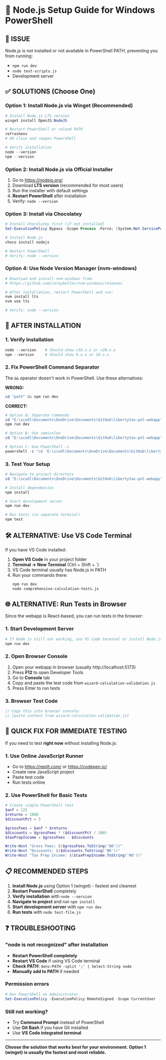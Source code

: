 # 🔧 Node.js Setup Guide for Windows PowerShell

## 🚨 **ISSUE**
Node.js is not installed or not available in PowerShell PATH, preventing you from running:
- `npm run dev`
- `node test-scripts.js`
- Development server

## ✅ **SOLUTIONS (Choose One)**

### **Option 1: Install Node.js via Winget (Recommended)**
```powershell
# Install Node.js LTS version
winget install OpenJS.NodeJS

# Restart PowerShell or reload PATH
refreshenv
# OR close and reopen PowerShell

# Verify installation
node --version
npm --version
```

### **Option 2: Install Node.js via Official Installer**
1. Go to https://nodejs.org/
2. Download **LTS version** (recommended for most users)
3. Run the installer with default settings
4. **Restart PowerShell** after installation
5. Verify: `node --version`

### **Option 3: Install via Chocolatey**
```powershell
# Install Chocolatey first (if not installed)
Set-ExecutionPolicy Bypass -Scope Process -Force; [System.Net.ServicePointManager]::SecurityProtocol = [System.Net.ServicePointManager]::SecurityProtocol -bor 3072; iex ((New-Object System.Net.WebClient).DownloadString('https://community.chocolatey.org/install.ps1'))

# Install Node.js
choco install nodejs

# Restart PowerShell
# Verify: node --version
```

### **Option 4: Use Node Version Manager (nvm-windows)**
```powershell
# Download and install nvm-windows from:
# https://github.com/coreybutler/nvm-windows/releases

# After installation, restart PowerShell and run:
nvm install lts
nvm use lts

# Verify: node --version
```

## 🔄 **AFTER INSTALLATION**

### **1. Verify Installation**
```powershell
node --version    # Should show v18.x.x or v20.x.x
npm --version     # Should show 9.x.x or 10.x.x
```

### **2. Fix PowerShell Command Separator**
The `&&` operator doesn't work in PowerShell. Use these alternatives:

**WRONG:**
```powershell
cd "path" && npm run dev
```

**CORRECT:**
```powershell
# Option A: Separate commands
cd "E:\scodl\Documents\OneDrive\Documents\GitHub\libertytax-pnl-webapp"
npm run dev

# Option B: Use semicolon
cd "E:\scodl\Documents\OneDrive\Documents\GitHub\libertytax-pnl-webapp"; npm run dev

# Option C: Use PowerShell -c
powershell -c "cd 'E:\scodl\Documents\OneDrive\Documents\GitHub\libertytax-pnl-webapp'; npm run dev"
```

### **3. Test Your Setup**
```powershell
# Navigate to project directory
cd "E:\scodl\Documents\OneDrive\Documents\GitHub\libertytax-pnl-webapp"

# Install dependencies
npm install

# Start development server
npm run dev

# Run tests (in separate terminal)
npm test
```

## 🛠️ **ALTERNATIVE: Use VS Code Terminal**

If you have VS Code installed:

1. **Open VS Code** in your project folder
2. **Terminal → New Terminal** (Ctrl + Shift + `)
3. VS Code terminal usually has Node.js in PATH
4. Run your commands there:
   ```bash
   npm run dev
   node comprehensive-calculation-tests.js
   ```

## 🌐 **ALTERNATIVE: Run Tests in Browser**

Since the webapp is React-based, you can run tests in the browser:

### **1. Start Development Server**
```powershell
# If Node.js still not working, use VS Code terminal or install Node.js first
npm run dev
```

### **2. Open Browser Console**
1. Open your webapp in browser (usually http://localhost:5173)
2. Press **F12** to open Developer Tools
3. Go to **Console** tab
4. Copy and paste the test code from `wizard-calculation-validation.js`
5. Press Enter to run tests

### **3. Browser Test Code**
```javascript
// Copy this into browser console:
// [paste content from wizard-calculation-validation.js]
```

## 🚀 **QUICK FIX FOR IMMEDIATE TESTING**

If you need to test **right now** without installing Node.js:

### **1. Use Online JavaScript Runner**
- Go to https://replit.com/ or https://codepen.io/
- Create new JavaScript project
- Paste test code
- Run tests online

### **2. Use PowerShell for Basic Tests**
```powershell
# Create simple PowerShell test
$anf = 125
$returns = 1600
$discountPct = 3

$grossFees = $anf * $returns
$discounts = $grossFees * ($discountPct / 100)
$taxPrepIncome = $grossFees - $discounts

Write-Host "Gross Fees: $($grossFees.ToString('N0'))"
Write-Host "Discounts: $($discounts.ToString('N0'))"
Write-Host "Tax Prep Income: $($taxPrepIncome.ToString('N0'))"
```

## 📋 **RECOMMENDED STEPS**

1. **Install Node.js** using Option 1 (winget) - fastest and cleanest
2. **Restart PowerShell** completely
3. **Verify installation** with `node --version`
4. **Navigate to project** and run `npm install`
5. **Start development server** with `npm run dev`
6. **Run tests** with `node test-file.js`

## ❓ **TROUBLESHOOTING**

### **"node is not recognized" after installation**
- **Restart PowerShell completely**
- **Restart VS Code** if using VS Code terminal
- **Check PATH**: `$env:PATH -split ';' | Select-String node`
- **Manually add to PATH** if needed

### **Permission errors**
```powershell
# Run PowerShell as Administrator
Set-ExecutionPolicy -ExecutionPolicy RemoteSigned -Scope CurrentUser
```

### **Still not working?**
- Try **Command Prompt** instead of PowerShell
- Use **Git Bash** if you have Git installed
- Use **VS Code integrated terminal**

---

**Choose the solution that works best for your environment. Option 1 (winget) is usually the fastest and most reliable.**
